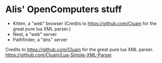 # Alis' OpenComputers stuff
- Kitten, a "web" browser (Credits to https://github.com/Cluain for the great pure lua XML parser.)
- Nest, a "web" server
- Pathfinder, a "dns" server

Credits to https://github.com/Cluain for the great pure lua XML parser.
https://github.com/Cluain/Lua-Simple-XML-Parser
